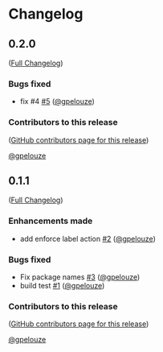 # Changelog

<!-- <START NEW CHANGELOG ENTRY> -->

## 0.2.0

([Full Changelog](https://github.com/NaaVRE/NaaVRE-communicator-jupyterlab/compare/v0.1.1...cf8f6861ac09419cd843833e8ea93256fe2fa7a6))

### Bugs fixed

- fix #4 [#5](https://github.com/NaaVRE/NaaVRE-communicator-jupyterlab/pull/5) ([@gpelouze](https://github.com/gpelouze))

### Contributors to this release

([GitHub contributors page for this release](https://github.com/NaaVRE/NaaVRE-communicator-jupyterlab/graphs/contributors?from=2024-09-16&to=2025-01-19&type=c))

[@gpelouze](https://github.com/search?q=repo%3ANaaVRE%2FNaaVRE-communicator-jupyterlab+involves%3Agpelouze+updated%3A2024-09-16..2025-01-19&type=Issues)

<!-- <END NEW CHANGELOG ENTRY> -->

## 0.1.1

([Full Changelog](https://github.com/NaaVRE/NaaVRE-communicator-jupyterlab/compare/05bb3198983ba655727e08b16282ff9b9c60b4cc...829e31b7973d0a440a1afca93dc2173d618f662c))

### Enhancements made

- add enforce label action [#2](https://github.com/NaaVRE/NaaVRE-communicator-jupyterlab/pull/2) ([@gpelouze](https://github.com/gpelouze))

### Bugs fixed

- Fix package names [#3](https://github.com/NaaVRE/NaaVRE-communicator-jupyterlab/pull/3) ([@gpelouze](https://github.com/gpelouze))
- build test [#1](https://github.com/NaaVRE/NaaVRE-communicator-jupyterlab/pull/1) ([@gpelouze](https://github.com/gpelouze))

### Contributors to this release

([GitHub contributors page for this release](https://github.com/NaaVRE/NaaVRE-communicator-jupyterlab/graphs/contributors?from=2024-08-22&to=2024-09-16&type=c))

[@gpelouze](https://github.com/search?q=repo%3ANaaVRE%2FNaaVRE-communicator-jupyterlab+involves%3Agpelouze+updated%3A2024-08-22..2024-09-16&type=Issues)
